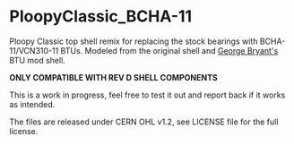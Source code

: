 # PloopyClassic_BCHA-11

Ploopy Classic top shell remix for replacing the stock bearings with BCHA-11/VCN310-11 BTUs. Modeled from the original shell and [George Bryant's](https://github.com/gbrnt) BTU mod shell.

**ONLY COMPATIBLE WITH REV D SHELL COMPONENTS**

This is a work in progress, feel free to test it out and report back if it works as intended.

The files are released under CERN OHL v1.2, see LICENSE file for the full license.
